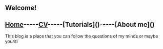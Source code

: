 ## Welcome!
## [Home]()-----[CV]("https://github.com/rasoulnorouzi/rasoulnorouzi/cv")-----[Tutorials]()-----[About me]()
This blog is a place that you can follow the questions of my minds or maybe yours!
